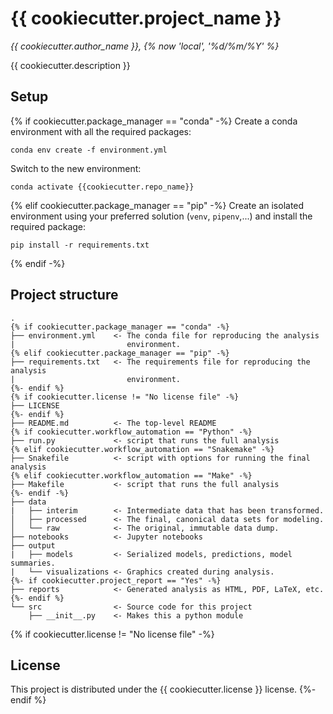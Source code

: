 # {{ cookiecutter.project_name }}

*{{ cookiecutter.author_name }}, {% now 'local', '%d/%m/%Y' %}*

{{ cookiecutter.description }}

## Setup

{% if cookiecutter.package_manager == "conda" -%}
Create a conda environment with all the required packages: 
```
conda env create -f environment.yml
```
Switch to the new environment:
```
conda activate {{cookiecutter.repo_name}}
```
{% elif cookiecutter.package_manager == "pip" -%}
Create an isolated environment using your preferred solution 
(`venv`, `pipenv`,...) and install the required package: 
```
pip install -r requirements.txt
```
{% endif -%}

## Project structure
```
.
{% if cookiecutter.package_manager == "conda" -%}
├── environment.yml    <- The conda file for reproducing the analysis    
|                         environment.
{% elif cookiecutter.package_manager == "pip" -%}
├── requirements.txt   <- The requirements file for reproducing the analysis 
|                         environment.
{%- endif %} 
{% if cookiecutter.license != "No license file" -%}
├── LICENSE
{%- endif %}
├── README.md          <- The top-level README
{% if cookiecutter.workflow_automation == "Python" -%}
├── run.py             <- script that runs the full analysis
{% elif cookiecutter.workflow_automation == "Snakemake" -%}
├── Snakefile          <- script with options for running the final analysis
{% elif cookiecutter.workflow_automation == "Make" -%}
├── Makefile           <- script that runs the full analysis
{%- endif -%}
├── data
|   ├── interim        <- Intermediate data that has been transformed.
│   ├── processed      <- The final, canonical data sets for modeling.
│   └── raw            <- The original, immutable data dump.
├── notebooks          <- Jupyter notebooks
├── output             
|   ├── models         <- Serialized models, predictions, model summaries.
|   └── visualizations <- Graphics created during analysis.
{%- if cookiecutter.project_report == "Yes" -%}
├── reports            <- Generated analysis as HTML, PDF, LaTeX, etc.
{%- endif %}
└── src                <- Source code for this project
    ├── __init__.py    <- Makes this a python module
```
    
{% if cookiecutter.license != "No license file" -%}
## License

This project is distributed under the  {{ cookiecutter.license }} license.
{%- endif %}